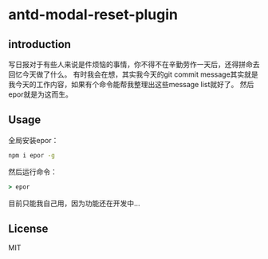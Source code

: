 # antd-modal-reset-plugin

## introduction

写日报对于有些人来说是件烦恼的事情，你不得不在辛勤劳作一天后，还得拼命去回忆今天做了什么。
有时我会在想，其实我今天的git commit message其实就是我今天的工作内容，如果有个命令能帮我整理出这些message list就好了。
然后epor就是为这而生。

## Usage

全局安装epor：

```bash
npm i epor -g
```

然后运行命令：

```cmd
> epor
```

目前只能我自己用，因为功能还在开发中...

## License

MIT
